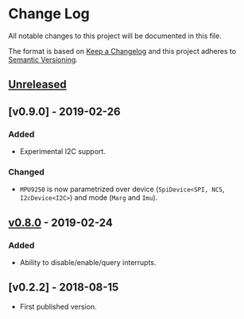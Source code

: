 # Change Log

All notable changes to this project will be documented in this file.

The format is based on [Keep a Changelog](http://keepachangelog.com/)
and this project adheres to [Semantic Versioning](http://semver.org/).

## [Unreleased]

## [v0.9.0] - 2019-02-26

### Added

- Experimental I2C support.

### Changed

- `MPU9250` is now parametrized over device (`SpiDevice<SPI, NCS`, `I2cDevice<I2C>`) and mode (`Marg` and `Imu`).

## [v0.8.0] - 2019-02-24

### Added

- Ability to disable/enable/query interrupts.

## [v0.2.2] - 2018-08-15

- First published version.


[Unreleased]: https://github.com/rust-embedded/cortex-m/compare/v0.8.0...HEAD
[v0.8.0]: https://github.com/copterust/mpu9250/compare/v0.2.2...v0.8.0
